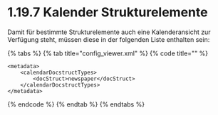 # 1.19.7 Kalender Strukturelemente

Damit für bestimmte Strukturelemente auch eine Kalenderansicht zur Verfügung steht, müssen diese in der folgenden Liste enthalten sein:

{% tabs %}
{% tab title="config\_viewer.xml" %}
{% code title="" %}
```markup
<metadata>
    <calendarDocstructTypes>
        <docStruct>newspaper</docStruct>
    </calendarDocstructTypes>
</metadata>
```
{% endcode %}
{% endtab %}
{% endtabs %}



